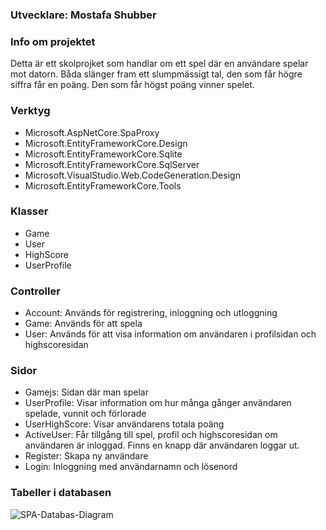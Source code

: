 ### Utvecklare: Mostafa Shubber

### Info om projektet
Detta är ett skolprojket som handlar om ett spel där en användare spelar mot datorn. Båda slänger fram ett slumpmässigt tal, den som får högre siffra får en poäng. Den som får högst poäng vinner spelet.

### Verktyg
* Microsoft.AspNetCore.SpaProxy
* Microsoft.EntityFrameworkCore.Design
* Microsoft.EntityFrameworkCore.Sqlite
* Microsoft.EntityFrameworkCore.SqlServer
* Microsoft.VisualStudio.Web.CodeGeneration.Design
* Microsoft.EntityFrameworkCore.Tools

### Klasser
* Game
* User
* HighScore
* UserProfile

### Controller
* Account: Används för registrering, inloggning och utloggning
* Game: Används för att spela
* User: Används för att visa information om användaren i profilsidan och highscoresidan

### Sidor
* Gamejs: Sidan där man spelar
* UserProfile: Visar information om hur många gånger användaren spelade, vunnit och förlorade
* UserHighScore: Visar användarens totala poäng
* ActiveUser: Får tillgång till spel, profil och highscoresidan om användaren är inloggad. Finns en knapp där användaren loggar ut.
* Register: Skapa ny användare
* Login: Inloggning med användarnamn och lösenord

### Tabeller i databasen
![SPA-Databas-Diagram](https://github.com/Chasacademy-mostafa-shubber/ASP.NET_SPA-Project/assets/113859196/7275ca5c-70f7-43f0-abb3-e5855b1aec6c)











